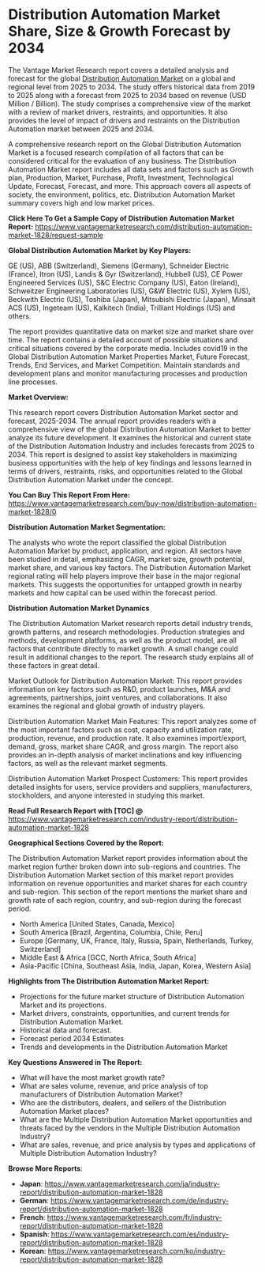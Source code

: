 <h1 bis_size="{&quot;x&quot;:20,&quot;y&quot;:20,&quot;w&quot;:1083,&quot;h&quot;:20,&quot;abs_x&quot;:126,&quot;abs_y&quot;:559}"><strong>Distribution Automation Market Share, Size & Growth Forecast by 2034</strong></h1>

<p bis_size="{&quot;x&quot;:20,&quot;y&quot;:53,&quot;w&quot;:1083,&quot;h&quot;:62,&quot;abs_x&quot;:126,&quot;abs_y&quot;:592}">The Vantage Market Research report covers a detailed analysis and forecast for the global <a bis_size="{&quot;x&quot;:543,&quot;y&quot;:55,&quot;w&quot;:115,&quot;h&quot;:15,&quot;abs_x&quot;:649,&quot;abs_y&quot;:594}" href="https://www.vantagemarketresearch.com/industry-report/distribution-automation-market-1828">Distribution Automation Market</a> on a global and regional level from 2025 to 2034. The study offers historical data from 2019 to 2025 along with a forecast from 2025 to 2034 based on revenue (USD Million / Billion). The study comprises a comprehensive view of the market with a review of market drivers, restraints, and opportunities. It also provides the level of impact of drivers and restraints on the Distribution Automation market between 2025 and 2034.</p>

<p bis_size="{&quot;x&quot;:20,&quot;y&quot;:129,&quot;w&quot;:1083,&quot;h&quot;:62,&quot;abs_x&quot;:126,&quot;abs_y&quot;:668}">A comprehensive research report on the Global Distribution Automation Market is a focused research compilation of all factors that can be considered critical for the evaluation of any business. The Distribution Automation Market report includes all data sets and factors such as Growth plan, Production, Market, Purchase, Profit, Investment, Technological Update, Forecast, Forecast, and more. This approach covers all aspects of society, the environment, politics, etc. Distribution Automation Market summary covers high and low market prices.</p>

<p bis_size="{&quot;x&quot;:20,&quot;y&quot;:204,&quot;w&quot;:1083,&quot;h&quot;:20,&quot;abs_x&quot;:126,&quot;abs_y&quot;:743}"><strong bis_size="{&quot;x&quot;:20,&quot;y&quot;:206,&quot;w&quot;:395,&quot;h&quot;:15,&quot;abs_x&quot;:126,&quot;abs_y&quot;:745}">Click Here To Get a Sample Copy of Distribution Automation Market Report:</strong> <a bis_size="{&quot;x&quot;:419,&quot;y&quot;:206,&quot;w&quot;:33,&quot;h&quot;:15,&quot;abs_x&quot;:525,&quot;abs_y&quot;:745}" href="https://www.vantagemarketresearch.com/distribution-automation-market-1828/request-sample">https://www.vantagemarketresearch.com/distribution-automation-market-1828/request-sample</a></p>

<p bis_size="{&quot;x&quot;:20,&quot;y&quot;:238,&quot;w&quot;:1083,&quot;h&quot;:20,&quot;abs_x&quot;:126,&quot;abs_y&quot;:777}"><strong bis_size="{&quot;x&quot;:20,&quot;y&quot;:240,&quot;w&quot;:266,&quot;h&quot;:15,&quot;abs_x&quot;:126,&quot;abs_y&quot;:779}">Global Distribution Automation Market by Key Players:</strong></p>

<p bis_size="{&quot;x&quot;:20,&quot;y&quot;:272,&quot;w&quot;:1083,&quot;h&quot;:20,&quot;abs_x&quot;:126,&quot;abs_y&quot;:811}">GE (US), ABB (Switzerland), Siemens (Germany), Schneider Electric (France), Itron (US), Landis & Gyr (Switzerland), Hubbell (US), CE Power Engineered Services (US), S&C Electric Company (US), Eaton (Ireland), Schweitzer Engineering Laboratories (US), G&W Electric (US), Xylem (US), Beckwith Electric (US), Toshiba (Japan), Mitsubishi Electric (Japan), Minsait ACS (US), Ingeteam (US), Kalkitech (India), Trilliant Holdings (US) and others.</p>

<p bis_size="{&quot;x&quot;:20,&quot;y&quot;:305,&quot;w&quot;:1083,&quot;h&quot;:62,&quot;abs_x&quot;:126,&quot;abs_y&quot;:844}">The report provides quantitative data on market size and market share over time. The report contains a detailed account of possible situations and critical situations covered by the corporate media. Includes covid19 in the Global Distribution Automation Market Properties Market, Future Forecast, Trends, End Services, and Market Competition. Maintain standards and development plans and monitor manufacturing processes and production line processes.</p>

<p bis_size="{&quot;x&quot;:20,&quot;y&quot;:381,&quot;w&quot;:1083,&quot;h&quot;:20,&quot;abs_x&quot;:126,&quot;abs_y&quot;:920}"><strong bis_size="{&quot;x&quot;:20,&quot;y&quot;:383,&quot;w&quot;:107,&quot;h&quot;:15,&quot;abs_x&quot;:126,&quot;abs_y&quot;:922}">Market Overview:</strong></p>

<p bis_size="{&quot;x&quot;:20,&quot;y&quot;:415,&quot;w&quot;:1083,&quot;h&quot;:83,&quot;abs_x&quot;:126,&quot;abs_y&quot;:954}">This research report covers Distribution Automation Market sector and forecast, 2025-2034. The annual report provides readers with a comprehensive view of the global Distribution Automation Market to better analyze its future development. It examines the historical and current state of the Distribution Automation Industry and includes forecasts from 2025 to 2034. This report is designed to assist key stakeholders in maximizing business opportunities with the help of key findings and lessons learned in terms of drivers, restraints, risks, and opportunities related to the Global Distribution Automation Market under the concept.</p>

<p bis_size="{&quot;x&quot;:20,&quot;y&quot;:511,&quot;w&quot;:1083,&quot;h&quot;:20,&quot;abs_x&quot;:126,&quot;abs_y&quot;:1050}"><strong bis_size="{&quot;x&quot;:20,&quot;y&quot;:513,&quot;w&quot;:228,&quot;h&quot;:15,&quot;abs_x&quot;:126,&quot;abs_y&quot;:1052}">You Can Buy This Report From Here:</strong> <a bis_size="{&quot;x&quot;:252,&quot;y&quot;:513,&quot;w&quot;:48,&quot;h&quot;:15,&quot;abs_x&quot;:358,&quot;abs_y&quot;:1052}" href="https://www.vantagemarketresearch.com/buy-now/distribution-automation-market-1828/0">https://www.vantagemarketresearch.com/buy-now/distribution-automation-market-1828/0</a></p>

<p bis_size="{&quot;x&quot;:20,&quot;y&quot;:545,&quot;w&quot;:1083,&quot;h&quot;:20,&quot;abs_x&quot;:126,&quot;abs_y&quot;:1084}"><strong bis_size="{&quot;x&quot;:20,&quot;y&quot;:547,&quot;w&quot;:216,&quot;h&quot;:15,&quot;abs_x&quot;:126,&quot;abs_y&quot;:1086}">Distribution Automation Market Segmentation:</strong></p>

<p bis_size="{&quot;x&quot;:20,&quot;y&quot;:578,&quot;w&quot;:1083,&quot;h&quot;:62,&quot;abs_x&quot;:126,&quot;abs_y&quot;:1117}">The analysts who wrote the report classified the global Distribution Automation Market by product, application, and region. All sectors have been studied in detail, emphasizing CAGR, market size, growth potential, market share, and various key factors. The Distribution Automation Market regional rating will help players improve their base in the major regional markets. This suggests the opportunities for untapped growth in nearby markets and how capital can be used within the forecast period.</p>

<p bis_size="{&quot;x&quot;:20,&quot;y&quot;:654,&quot;w&quot;:1083,&quot;h&quot;:20,&quot;abs_x&quot;:126,&quot;abs_y&quot;:1193}"><strong bis_size="{&quot;x&quot;:20,&quot;y&quot;:656,&quot;w&quot;:187,&quot;h&quot;:15,&quot;abs_x&quot;:126,&quot;abs_y&quot;:1195}">Distribution Automation Market Dynamics</strong></p>

<p bis_size="{&quot;x&quot;:20,&quot;y&quot;:688,&quot;w&quot;:1083,&quot;h&quot;:62,&quot;abs_x&quot;:126,&quot;abs_y&quot;:1227}">The Distribution Automation Market research reports detail industry trends, growth patterns, and research methodologies. Production strategies and methods, development platforms, as well as the product model, are all factors that contribute directly to market growth. A small change could result in additional changes to the report. The research study explains all of these factors in great detail.</p>

<p bis_size="{&quot;x&quot;:20,&quot;y&quot;:763,&quot;w&quot;:1083,&quot;h&quot;:41,&quot;abs_x&quot;:126,&quot;abs_y&quot;:1302}">Market Outlook for Distribution Automation Market: This report provides information on key factors such as R&amp;D, product launches, M&amp;A and agreements, partnerships, joint ventures, and collaborations. It also examines the regional and global growth of industry players.</p>

<p bis_size="{&quot;x&quot;:20,&quot;y&quot;:818,&quot;w&quot;:1083,&quot;h&quot;:62,&quot;abs_x&quot;:126,&quot;abs_y&quot;:1357}">Distribution Automation Market Main Features: This report analyzes some of the most important factors such as cost, capacity and utilization rate, production, revenue, and production rate. It also examines import/export, demand, gross, market share CAGR, and gross margin. The report also provides an in-depth analysis of market inclinations and key influencing factors, as well as the relevant market segments.</p>

<p bis_size="{&quot;x&quot;:20,&quot;y&quot;:893,&quot;w&quot;:1083,&quot;h&quot;:41,&quot;abs_x&quot;:126,&quot;abs_y&quot;:1432}">Distribution Automation Market Prospect Customers: This report provides detailed insights for users, service providers and suppliers, manufacturers, stockholders, and anyone interested in studying this market.</p>

<p bis_size="{&quot;x&quot;:20,&quot;y&quot;:948,&quot;w&quot;:1083,&quot;h&quot;:20,&quot;abs_x&quot;:126,&quot;abs_y&quot;:1487}"><strong bis_size="{&quot;x&quot;:20,&quot;y&quot;:950,&quot;w&quot;:251,&quot;h&quot;:15,&quot;abs_x&quot;:126,&quot;abs_y&quot;:1489}">Read Full Research Report with [TOC] @</strong> <a bis_size="{&quot;x&quot;:275,&quot;y&quot;:950,&quot;w&quot;:33,&quot;h&quot;:15,&quot;abs_x&quot;:381,&quot;abs_y&quot;:1489}" href="https://www.vantagemarketresearch.com/industry-report/distribution-automation-market-1828">https://www.vantagemarketresearch.com/industry-report/distribution-automation-market-1828</a></p>

<p bis_size="{&quot;x&quot;:20,&quot;y&quot;:981,&quot;w&quot;:1083,&quot;h&quot;:20,&quot;abs_x&quot;:126,&quot;abs_y&quot;:1520}"><strong bis_size="{&quot;x&quot;:20,&quot;y&quot;:983,&quot;w&quot;:288,&quot;h&quot;:15,&quot;abs_x&quot;:126,&quot;abs_y&quot;:1522}">Geographical Sections Covered by the Report:</strong></p>

<p bis_size="{&quot;x&quot;:20,&quot;y&quot;:1015,&quot;w&quot;:1083,&quot;h&quot;:62,&quot;abs_x&quot;:126,&quot;abs_y&quot;:1554}">The Distribution Automation Market report provides information about the market region further broken down into sub-regions and countries. The Distribution Automation Market section of this market report provides information on revenue opportunities and market shares for each country and sub-region. This section of the report mentions the market share and growth rate of each region, country, and sub-region during the forecast period.</p>

<ul bis_size="{&quot;x&quot;:20,&quot;y&quot;:1091,&quot;w&quot;:1083,&quot;h&quot;:103,&quot;abs_x&quot;:126,&quot;abs_y&quot;:1630}">
    <li bis_size="{&quot;x&quot;:60,&quot;y&quot;:1091,&quot;w&quot;:1003,&quot;h&quot;:20,&quot;abs_x&quot;:166,&quot;abs_y&quot;:1630}">North America [United States, Canada, Mexico]</li>
    <li bis_size="{&quot;x&quot;:60,&quot;y&quot;:1111,&quot;w&quot;:1003,&quot;h&quot;:20,&quot;abs_x&quot;:166,&quot;abs_y&quot;:1650}">South America [Brazil, Argentina, Columbia, Chile, Peru]</li>
    <li bis_size="{&quot;x&quot;:60,&quot;y&quot;:1132,&quot;w&quot;:1003,&quot;h&quot;:20,&quot;abs_x&quot;:166,&quot;abs_y&quot;:1671}">Europe [Germany, UK, France, Italy, Russia, Spain, Netherlands, Turkey, Switzerland]</li>
    <li bis_size="{&quot;x&quot;:60,&quot;y&quot;:1153,&quot;w&quot;:1003,&quot;h&quot;:20,&quot;abs_x&quot;:166,&quot;abs_y&quot;:1692}">Middle East &amp; Africa [GCC, North Africa, South Africa]</li>
    <li bis_size="{&quot;x&quot;:60,&quot;y&quot;:1174,&quot;w&quot;:1003,&quot;h&quot;:20,&quot;abs_x&quot;:166,&quot;abs_y&quot;:1713}">Asia-Pacific [China, Southeast Asia, India, Japan, Korea, Western Asia]</li>
</ul>

<p bis_size="{&quot;x&quot;:20,&quot;y&quot;:1208,&quot;w&quot;:1083,&quot;h&quot;:20,&quot;abs_x&quot;:126,&quot;abs_y&quot;:1747}"><strong bis_size="{&quot;x&quot;:20,&quot;y&quot;:1210,&quot;w&quot;:298,&quot;h&quot;:15,&quot;abs_x&quot;:126,&quot;abs_y&quot;:1749}">Highlights from The Distribution Automation Market Report:</strong></p>

<ul bis_size="{&quot;x&quot;:20,&quot;y&quot;:1241,&quot;w&quot;:1083,&quot;h&quot;:103,&quot;abs_x&quot;:126,&quot;abs_y&quot;:1780}">
    <li bis_size="{&quot;x&quot;:60,&quot;y&quot;:1241,&quot;w&quot;:1003,&quot;h&quot;:20,&quot;abs_x&quot;:166,&quot;abs_y&quot;:1780}">Projections for the future market structure of Distribution Automation Market and its projections.</li>
    <li bis_size="{&quot;x&quot;:60,&quot;y&quot;:1262,&quot;w&quot;:1003,&quot;h&quot;:20,&quot;abs_x&quot;:166,&quot;abs_y&quot;:1801}">Market drivers, constraints, opportunities, and current trends for Distribution Automation Market.</li>
    <li bis_size="{&quot;x&quot;:60,&quot;y&quot;:1283,&quot;w&quot;:1003,&quot;h&quot;:20,&quot;abs_x&quot;:166,&quot;abs_y&quot;:1822}">Historical data and forecast.</li>
    <li bis_size="{&quot;x&quot;:60,&quot;y&quot;:1304,&quot;w&quot;:1003,&quot;h&quot;:20,&quot;abs_x&quot;:166,&quot;abs_y&quot;:1843}">Forecast period 2034 Estimates</li>
    <li bis_size="{&quot;x&quot;:60,&quot;y&quot;:1325,&quot;w&quot;:1003,&quot;h&quot;:20,&quot;abs_x&quot;:166,&quot;abs_y&quot;:1864}">Trends and developments in the Distribution Automation Market</li>
</ul>

<p bis_size="{&quot;x&quot;:20,&quot;y&quot;:1358,&quot;w&quot;:1083,&quot;h&quot;:20,&quot;abs_x&quot;:126,&quot;abs_y&quot;:1897}"><strong bis_size="{&quot;x&quot;:20,&quot;y&quot;:1360,&quot;w&quot;:248,&quot;h&quot;:15,&quot;abs_x&quot;:126,&quot;abs_y&quot;:1899}">Key Questions Answered in The Report:</strong></p>

<ul bis_size="{&quot;x&quot;:20,&quot;y&quot;:1392,&quot;w&quot;:1083,&quot;h&quot;:103,&quot;abs_x&quot;:126,&quot;abs_y&quot;:1931}">
    <li bis_size="{&quot;x&quot;:60,&quot;y&quot;:1392,&quot;w&quot;:1003,&quot;h&quot;:20,&quot;abs_x&quot;:166,&quot;abs_y&quot;:1931}">What will have the most market growth rate?</li>
    <li bis_size="{&quot;x&quot;:60,&quot;y&quot;:1413,&quot;w&quot;:1003,&quot;h&quot;:20,&quot;abs_x&quot;:166,&quot;abs_y&quot;:1952}">What are sales volume, revenue, and price analysis of top manufacturers of Distribution Automation Market?</li>
    <li bis_size="{&quot;x&quot;:60,&quot;y&quot;:1434,&quot;w&quot;:1003,&quot;h&quot;:20,&quot;abs_x&quot;:166,&quot;abs_y&quot;:1973}">Who are the distributors, dealers, and sellers of the Distribution Automation Market places?</li>
    <li bis_size="{&quot;x&quot;:60,&quot;y&quot;:1455,&quot;w&quot;:1003,&quot;h&quot;:20,&quot;abs_x&quot;:166,&quot;abs_y&quot;:1994}">What are the Multiple Distribution Automation Market opportunities and threats faced by the vendors in the Multiple Distribution Automation Industry?</li>
    <li bis_size="{&quot;x&quot;:60,&quot;y&quot;:1475,&quot;w&quot;:1003,&quot;h&quot;:20,&quot;abs_x&quot;:166,&quot;abs_y&quot;:2014}">What are sales, revenue, and price analysis by types and applications of Multiple Distribution Automation Industry?</li>
</ul>

<p bis_size="{&quot;x&quot;:20,&quot;y&quot;:1509,&quot;w&quot;:1083,&quot;h&quot;:20,&quot;abs_x&quot;:126,&quot;abs_y&quot;:2048}"><strong bis_size="{&quot;x&quot;:20,&quot;y&quot;:1511,&quot;w&quot;:134,&quot;h&quot;:15,&quot;abs_x&quot;:126,&quot;abs_y&quot;:2050}">Browse More Reports</strong>:</p>

<ul bis_size="{&quot;x&quot;:20,&quot;y&quot;:1543,&quot;w&quot;:1083,&quot;h&quot;:103,&quot;abs_x&quot;:126,&quot;abs_y&quot;:2082}">
    <li bis_size="{&quot;x&quot;:60,&quot;y&quot;:1543,&quot;w&quot;:1003,&quot;h&quot;:20,&quot;abs_x&quot;:166,&quot;abs_y&quot;:2082}"><strong bis_size="{&quot;x&quot;:60,&quot;y&quot;:1545,&quot;w&quot;:37,&quot;h&quot;:15,&quot;abs_x&quot;:166,&quot;abs_y&quot;:2084}">Japan</strong>:&nbsp;<a bis_size="{&quot;x&quot;:104,&quot;y&quot;:1545,&quot;w&quot;:33,&quot;h&quot;:15,&quot;abs_x&quot;:210,&quot;abs_y&quot;:2084}" href="https://www.vantagemarketresearch.com/ja/industry-report/distribution-automation-market-1828">https://www.vantagemarketresearch.com/ja/industry-report/distribution-automation-market-1828</a></li>
    <li bis_size="{&quot;x&quot;:60,&quot;y&quot;:1564,&quot;w&quot;:1003,&quot;h&quot;:20,&quot;abs_x&quot;:166,&quot;abs_y&quot;:2103}"><strong bis_size="{&quot;x&quot;:60,&quot;y&quot;:1566,&quot;w&quot;:49,&quot;h&quot;:15,&quot;abs_x&quot;:166,&quot;abs_y&quot;:2105}">German</strong>:&nbsp;<a bis_size="{&quot;x&quot;:116,&quot;y&quot;:1566,&quot;w&quot;:33,&quot;h&quot;:15,&quot;abs_x&quot;:222,&quot;abs_y&quot;:2105}" href="https://www.vantagemarketresearch.com/de/industry-report/distribution-automation-market-1828">https://www.vantagemarketresearch.com/de/industry-report/distribution-automation-market-1828</a></li>
    <li bis_size="{&quot;x&quot;:60,&quot;y&quot;:1585,&quot;w&quot;:1003,&quot;h&quot;:20,&quot;abs_x&quot;:166,&quot;abs_y&quot;:2124}"><strong bis_size="{&quot;x&quot;:60,&quot;y&quot;:1587,&quot;w&quot;:43,&quot;h&quot;:15,&quot;abs_x&quot;:166,&quot;abs_y&quot;:2126}">French</strong>:&nbsp;<a bis_size="{&quot;x&quot;:110,&quot;y&quot;:1587,&quot;w&quot;:33,&quot;h&quot;:15,&quot;abs_x&quot;:216,&quot;abs_y&quot;:2126}" href="https://www.vantagemarketresearch.com/fr/industry-report/distribution-automation-market-1828">https://www.vantagemarketresearch.com/fr/industry-report/distribution-automation-market-1828</a></li>
    <li bis_size="{&quot;x&quot;:60,&quot;y&quot;:1605,&quot;w&quot;:1003,&quot;h&quot;:20,&quot;abs_x&quot;:166,&quot;abs_y&quot;:2144}"><strong bis_size="{&quot;x&quot;:60,&quot;y&quot;:1607,&quot;w&quot;:50,&quot;h&quot;:15,&quot;abs_x&quot;:166,&quot;abs_y&quot;:2146}">Spanish</strong>:&nbsp;<a bis_size="{&quot;x&quot;:117,&quot;y&quot;:1607,&quot;w&quot;:33,&quot;h&quot;:15,&quot;abs_x&quot;:223,&quot;abs_y&quot;:2146}" href="https://www.vantagemarketresearch.com/es/industry-report/distribution-automation-market-1828">https://www.vantagemarketresearch.com/es/industry-report/distribution-automation-market-1828</a></li>
    <li bis_size="{&quot;x&quot;:60,&quot;y&quot;:1626,&quot;w&quot;:1003,&quot;h&quot;:20,&quot;abs_x&quot;:166,&quot;abs_y&quot;:2165}"><strong bis_size="{&quot;x&quot;:60,&quot;y&quot;:1628,&quot;w&quot;:44,&quot;h&quot;:15,&quot;abs_x&quot;:166,&quot;abs_y&quot;:2167}">Korean</strong>:&nbsp;<a bis_size="{&quot;x&quot;:112,&quot;y&quot;:1628,&quot;w&quot;:33,&quot;h&quot;:15,&quot;abs_x&quot;:218,&quot;abs_y&quot;:2167}" href="https://www.vantagemarketresearch.com/ko/industry-report/distribution-automation-market-1828">https://www.vantagemarketresearch.com/ko/industry-report/distribution-automation-market-1828</a></li>
</ul>
